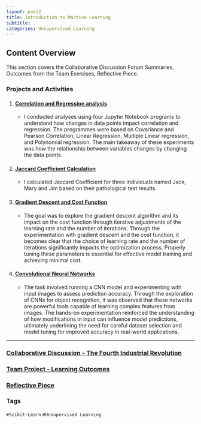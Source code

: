 ```yaml
---
layout: post2
title: Introduction to Machine Learning
subtitle: 
categories: Unsupervised Learning
---
```


## Content Overview

This section covers the Collaborative Discussion Forum Summaries, Outcomes from the Team Exercises, Reflective Piece.

### Projects and Activities

1. #### [Correlation and Regression analysis](https://rathin5082.github.io/subfiles/Corr-Reg.html)
   - I conducted analyses using four Jupyter Notebook programs to understand how changes in data points impact correlation and            regression. The programmes were based on Covariance and Pearson Correlation, Linear Regression, Multiple Linear regression, and      Polynomial regression. The main takeaway of these experiments was how the relationship between variables changes by changing         the data points.
    

2. #### [Jaccard Coefficient Calculation](https://rathin5082.github.io/subfiles/JCC.html)
   - I calculated Jaccard Coefficient for three individuals named Jack, Mary and Jim based on their pathological test results.

4. #### [Gradient Descent and Cost Function](https://rathin5082.github.io/subfiles/Gradient-Descent.html)
   - The goal was to explore the gradient descent algorithm and its impact on the cost function through iterative adjustments of the      learning rate and the number of iterations. Through the experimentation with gradient descent and the cost function, it becomes      clear that the choice of learning rate and the number of iterations significantly impacts the optimization process. Properly         tuning these parameters is essential for effective model training and achieving minimal cost.
   
6. #### [Convolutional Neural Networks](https://rathin5082.github.io/subfiles/CNN.html)
   - The task involved running a CNN model and experimenting with input images to assess prediction accuracy. Through the                 exploration of CNNs for object recognition, it was observed that these networks are powerful tools capable of learning complex       features from images. The hands-on experimentation reinforced the understanding of how modifications in input can influence          model predictions, ultimately underlining the need for careful dataset selection and model tuning for improved accuracy in           real-world applications.

---

### [Collaborative Discussion - The Fourth Industrial Revolution](https://rathin5082.github.io/subfiles/Collaborative-Discussion-The-Fourth-Industrial-Revolution.html)

### [Team Project - Learning Outcomes](https://rathin5082.github.io/subfiles/Team-Project-Learning-Outcomes.html)

### [Reflective Piece](https://rathin5082.github.io/subfiles/Reflective-Piece.html)

### Tags

 `#Scikit-Learn` `#Unsupervised Learning`
